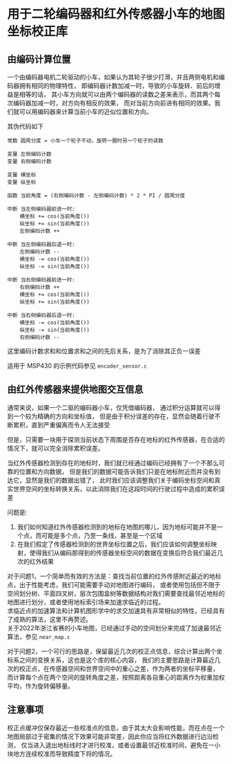 # 用于二轮编码器和红外传感器小车的地图坐标校正库

## 由编码计算位置
一个由编码器电机二轮驱动的小车，如果认为其轮子很少打滑，并且两侧电机和编码器拥有相同的物理特性，
即编码器计数加减一时，导致的小车旋转、前后的增益是相等的话，
其小车方向就可以由两个编码器的读数之差来表示，而其两个每次编码器加减一时，对方向有相反的效果，
而对当前方向前进有相同的效果。我们就可以用编码器来计算当前小车的近似位置和方向。

其伪代码如下
```
常数 圆周分度 = 小车一个轮子不动，旋转一圈时另一个轮子的读数

变量 左侧编码计数
变量 右侧编码计数

变量 横坐标
变量 纵坐标

函数 当前角度 = (右侧编码计数 - 左侧编码计数) * 2 * PI / 圆周分度

中断 当左侧编码器前进一时:
    横坐标 += cos(当前角度())
    纵坐标 += sin(当前角度())
    左侧编码计数 ++
    
中断 当左侧编码器后退一时:
    左侧编码计数 --
    横坐标 -= cos(当前角度())
    纵坐标 -= sin(当前角度())
    
中断 当右侧编码器前进一时:
    右侧编码计数 ++
    横坐标 += cos(当前角度())
    纵坐标 += sin(当前角度())
    
中断 当右侧编码器后退一时:
    横坐标 -= cos(当前角度())
    纵坐标 -= sin(当前角度())
    右侧编码计数 --
```
这里编码计数求和和位置求和之间的先后关系，是为了消除其正负一误差

适用于 MSP430 的示例代码参见 `encoder_sensor.c`

## 由红外传感器来提供地图交互信息
通常来说，如果一个二驱的编码器小车，仅凭借编码器，
通过积分运算就可以得到一个较为精确的方向和坐标值，
但是由于积分误差的存在，显然会随着行驶不断累积，直到严重偏离而令人无法接受

但是，只需要一块用于探测当前状态下周围是否存在地标的红外传感器，在合适的情况下，就可以完全消除累积误差。

当红外传感器检测到存在的地标时，我们就已经通过编码已经拥有了一个不那么可靠的位置和方向数据，
但是我们的数据可能告诉我们只是在地标附近而并没有到达它，显然是我们的数据出错了，
此时我们应该调整我们关于编码坐标空间和真实世界空间的坐标转换关系，以此消除我们在这段时间的行驶过程中造成的累积误差

问题是:  
1. 我们如何知道红外传感器检测到的地标在地图的哪儿，因为地标可能并不是一个点，而可能是多个点，乃至一条线，甚至是一个区域  
2. 在我们假定了传感器检测到的世界坐标位置之后，我们应该如何调整坐标映射，使得我们从编码那得到的传感器坐标空间的数据在变换后符合我们最近几次的红外结果  

对于问题1，一个简单而有效的方法是：查找当前位置的红外传感附近最近的地标点，出于性能考虑，我们可能需要手动对地图进行编码，
或者使用包括但不限于空间划分树、平面四叉树，层次包围盒树等数据结构对我们需要查找最邻近地标的地图进行划分，或者使用地标索引场来加速求临近的过程。  
求临近点的加速算法和计算机图形学中的求交加速具有非常相似的特性，已经具有了成熟的算法，这里不再赘述。  
关于2022年浙江省赛的小车地图，已经通过手动的空间划分来完成了加速最邻近算法，参见 `near_map.c`

对于问题2，一个可行的思路是，保留最近几次的校正点信息，综合计算出两个坐标系之间的变换关系，这也是这个库的核心内容，
我们的主要思路是计算最近几次的校正点，在传感器空间和世界空间中的重心之差，作为两者的坐标平移量，
而计算每个点在两个空间的旋转角度之差，按照距离各自重心的距离作为权重加权平均，作为旋转偏移量。

## 注意事项
校正点缓冲仅保存最近一些校准点的信息，由于其太大会影响性能，而在点在一个地图局部过于密集的情况下效果可能非常差，因此你应当将红外数据进行边沿检测，
仅当进入退出地标线时才进行校准，或者设置最邻近校准时间，避免在一小块地方连续校准而导致精度下将的情况。
